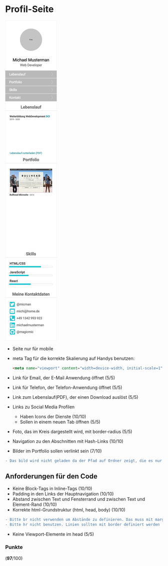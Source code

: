 # Profil-Seite

![layout](drafts/page.png "Portfolio Seite")

- Seite nur für mobile
- meta Tag für die korrekte Skalierung auf Handys benutzen:
  ```html
  <meta name="viewport" content="width=device-width, initial-scale=1">
  ```
- Link für Email, der E-Mail Anwendung öffnet (5/5)
- Link für Telefon, der Telefon-Anwendung öffnet (5/5)
- Link zum Lebenslauf(PDF), der einen Download auslöst (5/5)
- Links zu Social Media Profilen
  - Haben Icons der Dienste (10/10)
  - Sollen in einem neuen Tab öffnen (5/5)
  
- Foto, das im Kreis dargestellt wird, mit border-radius (5/5)
- Navigation zu den Abschnitten mit Hash-Links (10/10)
- Bilder im Portfolio sollen verlinkt sein (7/10)
```diff
- Das bild wird nicht geladen da der Pfad auf Ordner zeigt, die es nur auf deinem Computer und nicht im Repository gibt
```

## Anforderungen für den Code
- Keine Block-Tags in Inline-Tags (10/10)
- Padding in den Links der Hauptnavigation (10/10)
- Abstand zwischen Text und Fensterrand und zwischen Text und Element-Rand (10/10)
- Korrekte html-Grundstruktur (html, head, body) (10/10)
```diff
- Bitte br nicht verwenden um Abstände zu definieren. Das muss mit margin oder padding gemacht werden.
- Bitte hr nicht benutzen. Linien sollten mit border definiert werden
```
- Keine Viewport-Elemente im head (5/5)

### Punkte
(**97**/100)
